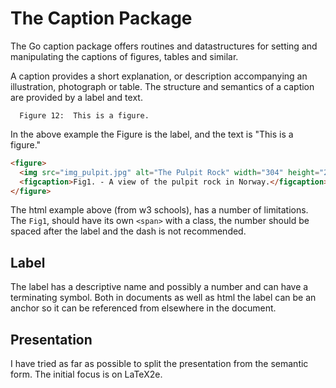 # The Caption Package

The Go caption package offers routines and datastructures for setting and manipulating the
captions of figures, tables and similar.

A caption provides a short explanation, or description accompanying an illustration, photograph or table. The structure and semantics of a caption are provided by a label and text. 

```
  Figure 12:  This is a figure.
```

In the above example the Figure is the label, and the text is "This is a figure."

```html
<figure>
  <img src="img_pulpit.jpg" alt="The Pulpit Rock" width="304" height="228">
  <figcaption>Fig1. - A view of the pulpit rock in Norway.</figcaption>
</figure>
```

The html example above (from w3 schools), has a number of limitations. The `Fig1`, should have its own
`<span>` with a class, the number should be spaced after the label and the dash is not recommended. 
	

## Label

The label has a descriptive name and possibly a number and can have a terminating symbol. Both in documents
as well as html the label can be an anchor so it can be referenced from elsewhere in the document.

## Presentation

I have tried as far as possible to split the presentation from the semantic form. The initial
focus is on LaTeX2e.  

